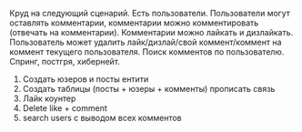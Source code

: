 
Круд на следующий сценарий. Есть пользователи. 
Пользователи могут оставлять комментарии, комментарии можно комментировать (отвечать на комментарии). 
Комментарии можно лайкать и дизлайкать. 
Пользователь может удалить лайк/дизлай/свой коммент/коммент на коммент текущего пользователя. 
Поиск комментов по пользователю. Спринг, постгря, хибернейт. 

1. Создать юзеров и посты ентити
2. Создать таблицы (посты + юзеры + комменты) прописать связь
3. Лайк коунтер
4. Delete like + comment 
5. search users с выводом всех комментов

